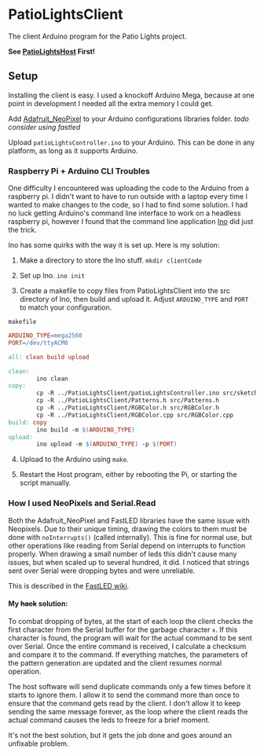 # PatioLightsClient
The client Arduino program for the Patio Lights project.

**See [PatioLightsHost](https://github.com/Chris-Johnston/PatioLightsHost) First!**

## Setup

Installing the client is easy. I used a knockoff Arduino Mega, because at one point in development I needed all the extra memory I could get.

Add [Adafruit_NeoPixel](https://github.com/adafruit/Adafruit_NeoPixel) to your Arduino configurations libraries folder. *todo consider using fastled*

Upload `patioLightsController.ino` to your Arduino. This can be done in any platform, as long as it supports Arduino.

### Raspberry Pi + Arduino CLI Troubles

One difficulty I encountered was uploading the code to the Arduino from a raspberry pi.
I didn't want to have to run outside with a laptop every time I wanted to make changes to the code, 
so I had to find some solution. I had no luck getting Arduino's command line interface to work on a headless raspberry pi, however
I found that the command line application [Ino](http://inotool.org/) did just the trick.

Ino has some quirks with the way it is set up. Here is my solution:

1. Make a directory to store the Ino stuff. `mkdir clientCode`

2. Set up Ino. `ino init`

3. Create a makefile to copy files from PatioLightsClient into the src directory of Ino, then build and upload it. Adjust `ARDUINO_TYPE`
and `PORT` to match your configuration.

  `makefile`

  ```makefile
  ARDUINO_TYPE=mega2560
  PORT=/dev/ttyACM0
  
  all: clean build upload
  
  clean:
          ino clean
  copy:
          cp -R ../PatioLightsClient/patioLightsController.ino src/sketch.ino
          cp -R ../PatioLightsClient/Patterns.h src/Patterns.h
          cp -R ../PatioLightsClient/RGBColor.h src/RGBColor.h
          cp -R ../PatioLightsClient/RGBColor.cpp src/RGBColor.cpp
  build: copy
          ino build -m $(ARDUINO_TYPE)
  upload:
          ino upload -m $(ARDUINO_TYPE) -p $(PORT)
  ```
  
4. Upload to the Arduino using `make`.

5. Restart the Host program, either by rebooting the Pi, or starting the script manually.

### How I used NeoPixels and Serial.Read

Both the Adafruit_NeoPixel and FastLED libraries have the same issue with Neopixels. Due to their unique timing, drawing the colors to
them must be done with `noInterrupts()` (called internally). This is fine for normal use, but other operations like reading from Serial
depend on interrupts to function properly. When drawing a small number of leds this didn't cause many issues, but when scaled up to 
several hundred, it did. I noticed that strings sent over Serial were dropping bytes and were unreliable.

This is described in the [FastLED wiki](https://github.com/FastLED/FastLED/wiki/Interrupt-problems).

#### My ~~hack~~ solution:

To combat dropping of bytes, at the start of each loop the client checks the first character from the Serial buffer for the garbage
character `x`. If this character is found, the program will wait for the actual command to be sent over Serial. Once the entire 
command is received, I calculate a checksum and compare it to the command. If everything matches, the parameters of the pattern
generation are updated and the client resumes normal operation.

The host software will send duplicate commands only a few times before it starts to ignore them. I allow it to send the command more than
once to ensure that the command gets read by the client. I don't allow it to keep sending the same message forever, as the loop where the client
reads the actual command causes the leds to freeze for a brief moment.

It's not the best solution, but it gets the job done and goes around an unfixable problem.
